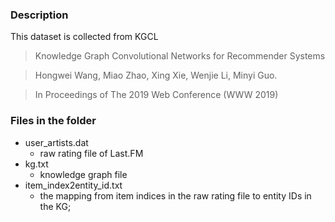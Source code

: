 ### Description

This dataset is collected from KGCL

> Knowledge Graph Convolutional Networks for Recommender Systems

> Hongwei Wang, Miao Zhao, Xing Xie, Wenjie Li, Minyi Guo.

> In Proceedings of The 2019 Web Conference (WWW 2019)



### Files in the folder

- user_artists.dat
  - raw rating file of Last.FM 
- kg.txt
  - knowledge graph file
- item_index2entity_id.txt 
  - the mapping from item indices in the raw rating file to entity IDs in the KG;

